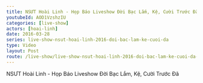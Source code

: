 ```yaml
---
title: NSƯT Hoài Linh - Họp Báo Liveshow Đời Bạc Lắm, Kệ, Cười Trước Đã
youtubeId: AOD1VzshzIU
categories: [live-show]
actors: [hoai-linh]
date: 2016-03-28
series: live-show-nsut-hoai-linh-2016-doi-bac-lam-ke-cuoi-da
type: Video
layout: Post
route: /live-show/live-show-nsut-hoai-linh-2016-doi-bac-lam-ke-cuoi-da-full
---
```

NSƯT Hoài Linh - Họp Báo Liveshow Đời Bạc Lắm, Kệ, Cười Trước Đã